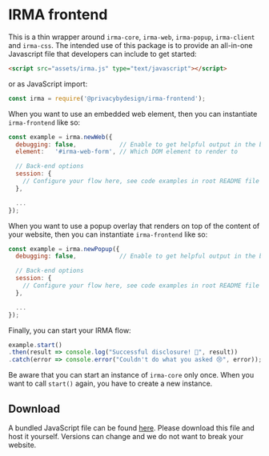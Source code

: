 # IRMA frontend

This is a thin wrapper around `irma-core`, `irma-web`, `irma-popup`,
`irma-client` and `irma-css`. The intended use of this package is to provide
an all-in-one Javascript file that developers can include to get started:

```html
<script src="assets/irma.js" type="text/javascript"></script>
```

or as JavaScript import:
```javascript
const irma = require('@privacybydesign/irma-frontend');
```

When you want to use an embedded web element,
then you can instantiate `irma-frontend` like so:

```javascript
const example = irma.newWeb({
  debugging: false,            // Enable to get helpful output in the browser console
  element:   '#irma-web-form', // Which DOM element to render to

  // Back-end options
  session: {
    // Configure your flow here, see code examples in root README file
  },

  ...
});
```

When you want to use a popup overlay that renders on top of the content of
your website, then you can instantiate `irma-frontend` like so:

```javascript
const example = irma.newPopup({
  debugging: false,            // Enable to get helpful output in the browser console

  // Back-end options
  session: {
    // Configure your flow here, see code examples in root README file
  },

  ...
});
```

Finally, you can start your IRMA flow:

```javascript
example.start()
.then(result => console.log("Successful disclosure! 🎉", result))
.catch(error => console.error("Couldn't do what you asked 😢", error));
```

Be aware that you can start an instance of `irma-core` only once.
When you want to call `start()` again, you have to create a new instance.

## Download
A bundled JavaScript file can be found [here](https://gitlab.science.ru.nl/irma/github-mirrors/irma-frontend-packages/-/jobs/artifacts/master/browse/irma-frontend/dist?job=irma-frontend).
Please download this file and host it yourself. Versions can change and we do not want to break your website.
